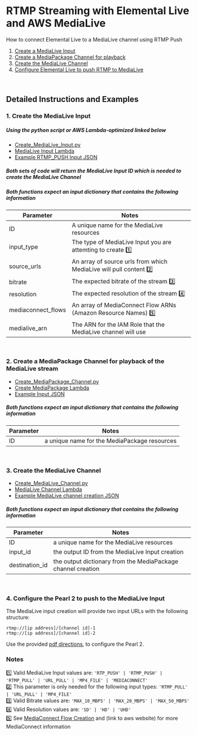 # RTMP Streaming with Elemental Live and AWS MediaLive
How to connect Elemental Live to a MediaLive channel using RTMP Push
1. [Create a MediaLive Input](#1-create-the-medialive-input)
2. [Create a MediaPackage Channel for playback](#2-create-a-mediapackage-channel-for-playback-of-the-medialive-stream)
3. [Create the MediaLive Channel](#3-create-the-medialive-channel)
4. [Configure Elemental Live to push RTMP to MediaLive](#4-configure-the-pearl-2-to-push-to-the-medialive-input)
<br>

## Detailed Instructions and Examples
### 1. Create the MediaLive Input
##### Using the python script or AWS Lambda-optimized linked below
- [Create_MediaLive_Input.py](https://github.com/kulpbenamazon/demo/blob/master/MediaLive/Compatibility/Examples/Create_MediaLive_Input.py)
- [MediaLive Input Lambda](https://github.com/kulpbenamazon/demo/blob/master/MediaLive/Compatibility/Examples/Lambda_Create_MediaLive_Input.py)
- [Example RTMP_PUSH Input JSON](https://github.com/kulpbenamazon/demo/blob/master/MediaLive/Compatibility/Examples/MediaLive_Input.json)
##### Both sets of code will return the MediaLive Input ID which is needed to create the MediaLive Channel
##### Both functions expect an input dictionary that contains the following information
Parameter | Notes
------------ | -------------
ID | A unique name for the MediaLive resources
input_type | The type of MediaLive Input you are attemting to create [:one:](#notes)
source_urls | An array of source urls from which MediaLive will pull content [:two:](#notes)
bitrate | The expected bitrate of the stream [:three:](#notes)
resolution | The expected resolution of the stream [:four:](#notes)
mediaconnect_flows | An array of MediaConnect Flow ARNs (Amazon Resource Names) [:five:](#notes)
medialive_arn | The ARN for the IAM Role that the MediaLive channel will use
<br>

### 2. Create a MediaPackage Channel for playback of the MediaLive stream
- [Create_MediaPackage_Channel.py](https://github.com/kulpbenamazon/demo/blob/master/MediaPackage/Compatibility/Examples/Create_MediaPackage_Channel.py)
- [Create MediaPackage Lambda](https://github.com/kulpbenamazon/demo/blob/master/MediaPackage/Compatibility/Examples/Lambda_Create_MediaPackage_Channel.py)
- [Example Input JSON](https://github.com/kulpbenamazon/demo/blob/master/MediaPackage/Compatibility/Examples/MediaPackage_Channel.json)
##### Both functions expect an input dictionary that contains the following information
Parameter | Notes
------------ | -------------
ID | a unique name for the MediaPackage resources
<br>

### 3. Create the MediaLive Channel
- [Create_MediaLive_Channel.py](https://github.com/kulpbenamazon/demo/blob/master/MediaLive/Compatibility/Examples/Create_MediaLive_Channel.py)
- [MediaLive Channel Lambda](https://github.com/kulpbenamazon/demo/blob/master/MediaLive/Compatibility/Examples/Lambda_Create_MediaLive_Channel.py)
- [Example MediaLive channel creation JSON](https://github.com/kulpbenamazon/demo/blob/master/MediaLive/Compatibility/Examples/MediaLive_Input.json)
##### Both functions expect an input dictionary that contains the following information
Parameter | Notes
------------ | -------------
ID | a unique name for the MediaLive resources
input_id | the output ID from the MediaLive Input creation
destination_id | the output dictionary from the MediaPackage channel creation
<br>

### 4. Configure the Pearl 2 to push to the MediaLive Input
The MediaLive input creation will provide two input URLs with the following structure:
```
rtmp://[ip address]/[channel id]-1
rtmp://[ip address]/[channel id]-2
```
Use the provided [pdf directions](./pearl-StreamingGuide-amazon-4-7-1.pdf), to configure the Pearl 2.
<br>

### Notes
:one: Valid MediaLive Input values are: `'RTP_PUSH' | 'RTMP_PUSH' | 'RTMP_PULL' | 'URL_PULL' | 'MP4_FILE' | 'MEDIACONNECT'`<br>
:two: This parameter is only needed for the following input types: `'RTMP_PULL' | 'URL_PULL' | 'MP4_FILE'` <br>
:three: Valid Bitrate values are: `'MAX_10_MBPS' | 'MAX_20_MBPS' | 'MAX_50_MBPS'` <br>
:four: Valid Resolution values are: `'SD' | 'HD' | 'UHD'` <br>
:five: See [MediaConnect Flow Creation](http://github.com/kulpbenamazon/MediaConnect') and (link to aws website) for more MediaConnect information <br>

